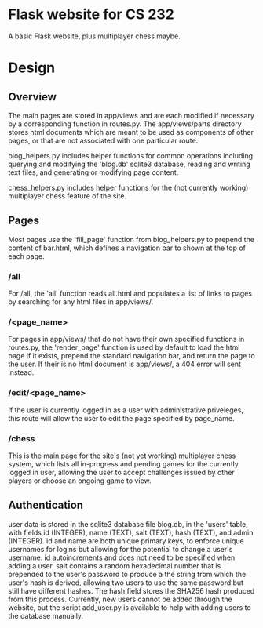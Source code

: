 # Flask website for CS 232
A basic Flask website, plus multiplayer chess maybe.

# Design

## Overview
The main pages are stored in app/views and are each modified if necessary by a corresponding function in routes.py.
The app/views/parts directory stores html documents which are meant to be used as components of other pages, or that are not associated with one particular route.

blog_helpers.py includes helper functions for common operations including querying and modifying the 'blog.db' sqlite3 database, reading and writing text files, and generating or modifying page content.

chess_helpers.py includes helper functions for the (not currently working) multiplayer chess feature of the site.

## Pages
Most pages use the 'fill_page' function from blog_helpers.py to prepend the content of bar.html, which defines a navigation bar to shown at the top of each page.

### /all
For /all, the 'all' function reads all.html and populates a list of links to pages by searching for any html files in app/views/.

### /<page_name>
For pages in app/views/ that do not have their own specified functions in routes.py, the 'render_page' function is used by default to load the html page if it exists, prepend the standard navigation bar, and return the page to the user. If their is no html document is app/views/, a 404 error will sent instead.

### /edit/<page_name>
If the user is currently logged in as a user with administrative priveleges, this route will allow the user to edit the page specified by page_name.

### /chess
This is the main page for the site's (not yet working) multiplayer chess system, which lists all in-progress and pending games for the currently logged in user, allowing the user to accept challenges issued by other players or choose an ongoing game to view.

## Authentication
user data is stored in the sqlite3 database file blog.db, in the 'users' table, with fields id (INTEGER), name (TEXT), salt (TEXT), hash (TEXT), and admin (INTEGER).
id and name are both unique primary keys, to enforce unique usernames for logins but allowing for the potential to change a user's username. id autoincrements and does not need to be specified when adding a user.
salt contains a random hexadecimal number that is prepended to the user's password to produce a the string from which the user's hash is derived, allowing two users to use the same password but still have different hashes. The hash field stores the SHA256 hash produced from this process.
Currently, new users cannot be added through the website, but the script add_user.py is available to help with adding users to the database manually.

